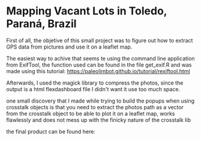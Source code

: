 # Mapping Vacant Lots in Toledo, Paraná, Brazil

First of all, the objetive of this small project was to figure out how to extract GPS data from pictures and use it on a leaflet map. 

The easiest way to achive that seems te using the command line application from ExifTool, the function used can be found in the file get_exif.R and was made using this tutorial: https://paleolimbot.github.io/tutorial/rexiftool.html

Afterwards, I used the magick library to compress the photos, since the output is a html flexdashboard file I didn't want it use too much space.

one small discovery that I made while trying to build the popups when using crosstalk objects is that you need to extract the photos path as a vector from the crosstalk object to be able to plot it on a leaflet map, works flawlessly and does not mess up with the finicky nature of the crosstalk lib

the final product can be found here: